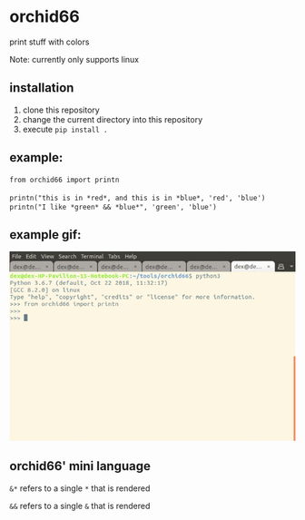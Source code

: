 # orchid66
print stuff with colors

Note: currently only supports linux

## installation

1. clone this repository
2. change the current directory into this repository
3. execute `pip install .`

## example:
```
from orchid66 import printn

printn("this is in *red*, and this is in *blue*, 'red', 'blue')
printn("I like *green* && *blue*", 'green', 'blue')
```

## example gif:
![usage gif](usage_gif.gif)

## orchid66' mini language

`&*` refers to a single `*` that is rendered

`&&` refers to a single `&` that is rendered
